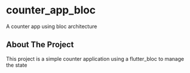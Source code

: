 # counter_app_bloc

A counter app using bloc architecture

## About The Project

This project is a simple counter application using a flutter_bloc to manage the state 